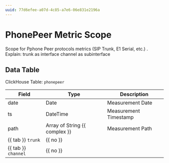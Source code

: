 ```yaml
---
uuid: 77d6efee-a07d-4c85-a7e6-06e831e2196a
---
```

# PhonePeer Metric Scope

Scope for Pphone Peer protocols metrics (SIP Trunk, E1 Serial, etc.) . Explain:
trunk as interface
channel as subinterface

## Data Table

ClickHouse Table: `phonepeer`

Field | Type | Description
--- | --- | ---
date | Date | Measurement Date
ts | DateTime | Measurement Timestamp
path | Array of String {{ complex }} | Measurement Path
{{ tab }} `trunk` | {{ no }} | 
{{ tab }} `channel` | {{ no }} | 
